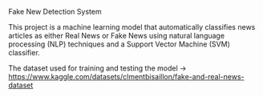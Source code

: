 Fake New Detection System

This project is a machine learning model that automatically classifies news articles as either Real News or Fake News using natural language processing (NLP) techniques and a Support Vector Machine (SVM) classifier.

The dataset used for training and testing the model -> https://www.kaggle.com/datasets/clmentbisaillon/fake-and-real-news-dataset
